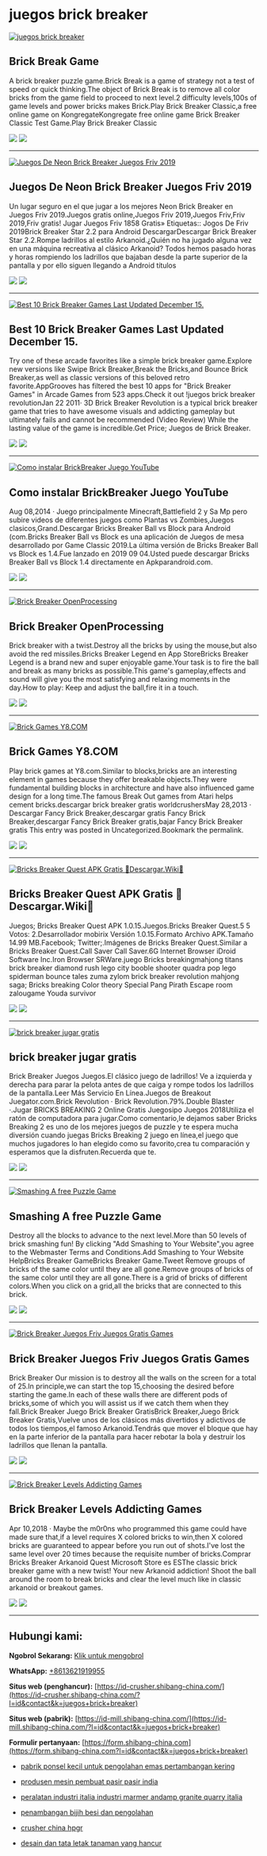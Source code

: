 # juegos brick breaker

<a href="https://swt.shibang-china.com/?l=id&img&k=juegos+brick+breaker" target="_blank">![juegos brick breaker](http://static.shibang-china.com/all-800x300/1483.jpg)</a>

## Brick Break Game
A brick breaker puzzle game.Brick Break is a game of strategy not a test of speed or quick thinking.The object of Brick Break is to remove all color bricks from the game field to proceed to next level.2 difficulty levels,100s of game levels and power bricks makes Brick.Play Brick Breaker Classic,a free online game on KongregateKongregate free online game Brick Breaker Classic Test Game.Play Brick Breaker Classic


<a href="https://whatsapp.shibangsoft.com/WhatsApp.php" target="_blank" title="WhatsApp">![](http://static.shibang-china.com/icon/whatsapp.png)</a> <a href="https://swt.shibang-china.com/?l=id&icon&k=juegos+brick+breaker" target="_blank">![](http://static.shibang-china.com/icon/chat-id.png)</a>

---

<a href="https://swt.shibang-china.com/?l=id&img&k=juegos+brick+breaker" target="_blank">![Juegos De Neon Brick Breaker Juegos Friv 2019](http://static.shibang-china.com/all-800x300/1233.jpg)</a>

## Juegos De Neon Brick Breaker Juegos Friv 2019
Un lugar seguro en el que jugar a los mejores Neon Brick Breaker en Juegos Friv 2019.Juegos gratis online,Juegos Friv 2019,Juegos Friv,Friv 2019,Friv gratis! Jugar Juegos Friv 1858 Gratis» Etiquetas:: Jogos De Friv 2019Brick Breaker Star 2.2 para Android DescargarDescargar Brick Breaker Star 2.2.Rompe ladrillos al estilo Arkanoid.¿Quién no ha jugado alguna vez en una máquina recreativa al clásico Arkanoid? Todos hemos pasado horas y horas rompiendo los ladrillos que bajaban desde la parte superior de la pantalla y por ello siguen llegando a Android títulos


<a href="https://whatsapp.shibangsoft.com/WhatsApp.php" target="_blank" title="WhatsApp">![](http://static.shibang-china.com/icon/whatsapp.png)</a> <a href="https://swt.shibang-china.com/?l=id&icon&k=juegos+brick+breaker" target="_blank">![](http://static.shibang-china.com/icon/chat-id.png)</a>

---

<a href="https://swt.shibang-china.com/?l=id&img&k=juegos+brick+breaker" target="_blank">![Best 10 Brick Breaker Games Last Updated December 15.](http://static.shibang-china.com/all-800x300/78.jpg)</a>

## Best 10 Brick Breaker Games Last Updated December 15.
Try one of these arcade favorites like a simple brick breaker game.Explore new versions like Swipe Brick Breaker,Break the Bricks,and Bounce Brick Breaker,as well as classic versions of this beloved retro favorite.AppGrooves has filtered the best 10 apps for "Brick Breaker Games" in Arcade Games from 523 apps.Check it out !juegos brick breaker revolutionJan 22 2011· 3D Brick Breaker Revolution is a typical brick breaker game that tries to have awesome visuals and addicting gameplay but ultimately fails and cannot be recommended (Video Review) While the lasting value of the game is incredible.Get Price; Juegos de Brick Breaker.


<a href="https://whatsapp.shibangsoft.com/WhatsApp.php" target="_blank" title="WhatsApp">![](http://static.shibang-china.com/icon/whatsapp.png)</a> <a href="https://swt.shibang-china.com/?l=id&icon&k=juegos+brick+breaker" target="_blank">![](http://static.shibang-china.com/icon/chat-id.png)</a>

---

<a href="https://swt.shibang-china.com/?l=id&img&k=juegos+brick+breaker" target="_blank">![Como instalar BrickBreaker Juego YouTube](http://static.shibang-china.com/all-800x300/1201.jpg)</a>

## Como instalar BrickBreaker Juego YouTube
Aug 08,2014 · Juego principalmente Minecraft,Battlefield 2 y Sa Mp pero subire videos de diferentes juegos como Plantas vs Zombies,Juegos clasicos,Grand.Descargar Bricks Breaker Ball vs Block para Android (com.Bricks Breaker Ball vs Block es una aplicación de Juegos de mesa desarrollado por Game Classic 2019.La última versión de Bricks Breaker Ball vs Block es 1.4.Fue lanzado en 2019 09 04.Usted puede descargar Bricks Breaker Ball vs Block 1.4 directamente en Apkparandroid.com.


<a href="https://whatsapp.shibangsoft.com/WhatsApp.php" target="_blank" title="WhatsApp">![](http://static.shibang-china.com/icon/whatsapp.png)</a> <a href="https://swt.shibang-china.com/?l=id&icon&k=juegos+brick+breaker" target="_blank">![](http://static.shibang-china.com/icon/chat-id.png)</a>

---

<a href="https://swt.shibang-china.com/?l=id&img&k=juegos+brick+breaker" target="_blank">![Brick Breaker OpenProcessing](http://static.shibang-china.com/all-800x300/1389.jpg)</a>

## Brick Breaker OpenProcessing
Brick breaker with a twist.Destroy all the bricks by using the mouse,but also avoid the red missiles.‎Bricks Breaker Legend en App Store‎Bricks Breaker Legend is a brand new and super enjoyable game.Your task is to fire the ball and break as many bricks as possible.This game's gameplay,effects and sound will give you the most satisfying and relaxing moments in the day.How to play: Keep and adjust the ball,fire it in a touch.


<a href="https://whatsapp.shibangsoft.com/WhatsApp.php" target="_blank" title="WhatsApp">![](http://static.shibang-china.com/icon/whatsapp.png)</a> <a href="https://swt.shibang-china.com/?l=id&icon&k=juegos+brick+breaker" target="_blank">![](http://static.shibang-china.com/icon/chat-id.png)</a>

---

<a href="https://swt.shibang-china.com/?l=id&img&k=juegos+brick+breaker" target="_blank">![Brick Games Y8.COM](http://static.shibang-china.com/all-800x300/1108.jpg)</a>

## Brick Games Y8.COM
Play brick games at Y8.com.Similar to blocks,bricks are an interesting element in games because they offer breakable objects.They were fundamental building blocks in architecture and have also influenced game design for a long time.The famous Break Out games from Atari helps cement bricks.descargar brick breaker gratis worldcrushersMay 28,2013 · Descargar Fancy Brick Breaker,descargar gratis Fancy Brick Breaker,descargar Fancy Brick Breaker gratis,bajar Fancy Brick Breaker gratis This entry was posted in Uncategorized.Bookmark the permalink.


<a href="https://whatsapp.shibangsoft.com/WhatsApp.php" target="_blank" title="WhatsApp">![](http://static.shibang-china.com/icon/whatsapp.png)</a> <a href="https://swt.shibang-china.com/?l=id&icon&k=juegos+brick+breaker" target="_blank">![](http://static.shibang-china.com/icon/chat-id.png)</a>

---

<a href="https://swt.shibang-china.com/?l=id&img&k=juegos+brick+breaker" target="_blank">![Bricks Breaker Quest APK Gratis 🥇Descargar.Wiki🥇](http://static.shibang-china.com/all-800x300/981.jpg)</a>

## Bricks Breaker Quest APK Gratis 🥇Descargar.Wiki🥇
Juegos; Bricks Breaker Quest APK 1.0.15.Juegos.Bricks Breaker Quest.5 5 Votos: 2.Desarrollador mobirix Versión 1.0.15.Formato Archivo APK.Tamaño 14.99 MB.Facebook; Twitter;.Imágenes de Bricks Breaker Quest.Similar a Bricks Breaker Quest.Call Saver Call Saver.6G Internet Browser iDroid Software Inc.Iron Browser SRWare.juego Bricks breakingmahjong titans brick breaker diamond rush lego city booble shooter quadra pop lego spiderman bounce tales zuma zylom brick breaker revolution mahjong saga; Bricks breaking Color theory Special Pang Pirath Escape room zalougame Youda survivor


<a href="https://whatsapp.shibangsoft.com/WhatsApp.php" target="_blank" title="WhatsApp">![](http://static.shibang-china.com/icon/whatsapp.png)</a> <a href="https://swt.shibang-china.com/?l=id&icon&k=juegos+brick+breaker" target="_blank">![](http://static.shibang-china.com/icon/chat-id.png)</a>

---

<a href="https://swt.shibang-china.com/?l=id&img&k=juegos+brick+breaker" target="_blank">![brick breaker jugar gratis](http://static.shibang-china.com/all-800x300/1029.jpg)</a>

## brick breaker jugar gratis
Brick Breaker Juegos Juegos.El clásico juego de ladrillos! Ve a izquierda y derecha para parar la pelota antes de que caiga y rompe todos los ladrillos de la pantalla.Leer Más Servicio En Línea.Juegos de Breakout Juegator.com.Brick Revolution · Brick Revolution.79%.Double Blaster ·.Jugar BRICKS BREAKING 2 Online Gratis Juegosipo Juegos 2018Utiliza el ratón de computadora para jugar.Como comentario,le dejamos saber Bricks Breaking 2 es uno de los mejores juegos de puzzle y te espera mucha diversión cuando juegas Bricks Breaking 2 juego en línea,el juego que muchos jugadores lo han elegido como su favorito,crea tu comparación y esperamos que la disfruten.Recuerda que te.


<a href="https://whatsapp.shibangsoft.com/WhatsApp.php" target="_blank" title="WhatsApp">![](http://static.shibang-china.com/icon/whatsapp.png)</a> <a href="https://swt.shibang-china.com/?l=id&icon&k=juegos+brick+breaker" target="_blank">![](http://static.shibang-china.com/icon/chat-id.png)</a>

---

<a href="https://swt.shibang-china.com/?l=id&img&k=juegos+brick+breaker" target="_blank">![Smashing A free Puzzle Game](http://static.shibang-china.com/all-800x300/678.jpg)</a>

## Smashing A free Puzzle Game
Destroy all the blocks to advance to the next level.More than 50 levels of brick smashing fun! By clicking "Add Smashing to Your Website",you agree to the Webmaster Terms and Conditions.Add Smashing to Your Website HelpBricks Breaker GameBricks Breaker Game.Tweet Remove groups of bricks of the same color until they are all gone.Remove groups of bricks of the same color until they are all gone.There is a grid of bricks of different colors.When you click on a grid,all the bricks that are connected to this brick.


<a href="https://whatsapp.shibangsoft.com/WhatsApp.php" target="_blank" title="WhatsApp">![](http://static.shibang-china.com/icon/whatsapp.png)</a> <a href="https://swt.shibang-china.com/?l=id&icon&k=juegos+brick+breaker" target="_blank">![](http://static.shibang-china.com/icon/chat-id.png)</a>

---

<a href="https://swt.shibang-china.com/?l=id&img&k=juegos+brick+breaker" target="_blank">![Brick Breaker Juegos Friv Juegos Gratis Games](http://static.shibang-china.com/all-800x300/412.jpg)</a>

## Brick Breaker Juegos Friv Juegos Gratis Games
Brick Breaker Our mission is to destroy all the walls on the screen for a total of 25.In principle,we can start the top 15,choosing the desired before starting the game.In each of these walls there are different pods of bricks,some of which you will assist us if we catch them when they fall.Brick Breaker Juego Brick Breaker GratisBrick Breaker,Juego Brick Breaker Gratis,Vuelve unos de los clásicos más divertidos y adictivos de todos los tiempos,el famoso Arkanoid.Tendrás que mover el bloque que hay en la parte inferior de la pantalla para hacer rebotar la bola y destruir los ladrillos que llenan la pantalla.


<a href="https://whatsapp.shibangsoft.com/WhatsApp.php" target="_blank" title="WhatsApp">![](http://static.shibang-china.com/icon/whatsapp.png)</a> <a href="https://swt.shibang-china.com/?l=id&icon&k=juegos+brick+breaker" target="_blank">![](http://static.shibang-china.com/icon/chat-id.png)</a>

---

<a href="https://swt.shibang-china.com/?l=id&img&k=juegos+brick+breaker" target="_blank">![Brick Breaker Levels Addicting Games](http://static.shibang-china.com/all-800x300/81.jpg)</a>

## Brick Breaker Levels Addicting Games
Apr 10,2018 · Maybe the m0r0ns who programmed this game could have made sure that,if a level requires X colored bricks to win,then X colored bricks are guaranteed to appear before you run out of shots.I've lost the same level over 20 times because the requisite number of bricks.Comprar Bricks Breaker Arkanoid Quest Microsoft Store es ESThe classic brick breaker game with a new twist! Your new Arkanoid addiction! Shoot the ball around the room to break bricks and clear the level much like in classic arkanoid or breakout games.


<a href="https://whatsapp.shibangsoft.com/WhatsApp.php" target="_blank" title="WhatsApp">![](http://static.shibang-china.com/icon/whatsapp.png)</a> <a href="https://swt.shibang-china.com/?l=id&icon&k=juegos+brick+breaker" target="_blank">![](http://static.shibang-china.com/icon/chat-id.png)</a>

---
## Hubungi kami:

**Ngobrol Sekarang:** [Klik untuk mengobrol](https://swt.shibang-china.com?l=id&contact&k=juegos+brick+breaker)

**WhatsApp:**  [+8613621919955](https://whatsapp.shibangsoft.com/WhatsApp.php)

**Situs web (penghancur):** [https://id-crusher.shibang-china.com/](https://id-crusher.shibang-china.com/?l=id&contact&k=juegos+brick+breaker)

**Situs web (pabrik):** [https://id-mill.shibang-china.com/](https://id-mill.shibang-china.com/?l=id&contact&k=juegos+brick+breaker)

**Formulir pertanyaan:** [https://form.shibang-china.com](https://form.shibang-china.com?l=id&contact&k=juegos+brick+breaker)

* [pabrik ponsel kecil untuk pengolahan emas pertambangan kering](../4/pabrik%20ponsel%20kecil%20untuk%20pengolahan%20emas%20pertambangan%20kering.md)

* [produsen mesin pembuat pasir pasir india](../4/produsen%20mesin%20pembuat%20pasir%20pasir%20india.md)

* [peralatan industri italia industri marmer andamp granite quarry italia](../3/peralatan%20industri%20italia%20industri%20marmer%20andamp%20granite%20quarry%20italia.md)

* [penambangan bijih besi dan pengolahan](../5/penambangan%20bijih%20besi%20dan%20pengolahan.md)

* [crusher china hpgr](../3/crusher%20china%20hpgr.md)

* [desain dan tata letak tanaman yang hancur](../4/desain%20dan%20tata%20letak%20tanaman%20yang%20hancur.md)
